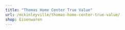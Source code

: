 ```yaml
---
title: "Thomas Home Center True Value"
url: /mckinleyville/thomas-home-center-true-value/
shop: Eisenwaren
---
```

